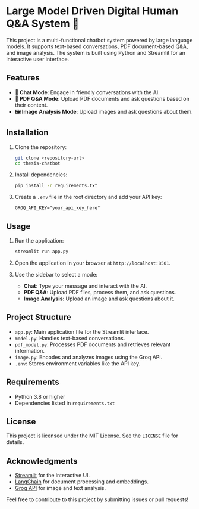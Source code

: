 # Large Model Driven Digital Human Q&A System 🤖

This project is a multi-functional chatbot system powered by large language models. It supports text-based conversations, PDF document-based Q&A, and image analysis. The system is built using Python and Streamlit for an interactive user interface.

## Features
- **💬 Chat Mode**: Engage in friendly conversations with the AI.
- **📄 PDF Q&A Mode**: Upload PDF documents and ask questions based on their content.
- **🖼️ Image Analysis Mode**: Upload images and ask questions about them.

## Installation
1. Clone the repository:
   ```bash
   git clone <repository-url>
   cd thesis-chatbot
   ```

2. Install dependencies:
   ```bash
   pip install -r requirements.txt
   ```

3. Create a `.env` file in the root directory and add your API key:
   ```properties
   GROQ_API_KEY="your_api_key_here"
   ```

## Usage
1. Run the application:
   ```bash
   streamlit run app.py
   ```

2. Open the application in your browser at `http://localhost:8501`.

3. Use the sidebar to select a mode:
   - **Chat**: Type your message and interact with the AI.
   - **PDF Q&A**: Upload PDF files, process them, and ask questions.
   - **Image Analysis**: Upload an image and ask questions about it.

## Project Structure
- `app.py`: Main application file for the Streamlit interface.
- `model.py`: Handles text-based conversations.
- `pdf_model.py`: Processes PDF documents and retrieves relevant information.
- `image.py`: Encodes and analyzes images using the Groq API.
- `.env`: Stores environment variables like the API key.

## Requirements
- Python 3.8 or higher
- Dependencies listed in `requirements.txt`

## License
This project is licensed under the MIT License. See the `LICENSE` file for details.

## Acknowledgments
- [Streamlit](https://streamlit.io/) for the interactive UI.
- [LangChain](https://langchain.com/) for document processing and embeddings.
- [Groq API](https://groq.com/) for image and text analysis.

Feel free to contribute to this project by submitting issues or pull requests!
